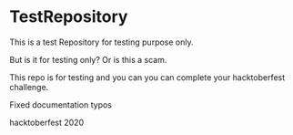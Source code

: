 # TestRepository
This is a test Repository for testing purpose only.


But is it for testing only? Or is this a scam. 

This repo is for testing and you can you can complete your hacktoberfest challenge.

Fixed documentation typos

hacktoberfest 2020
